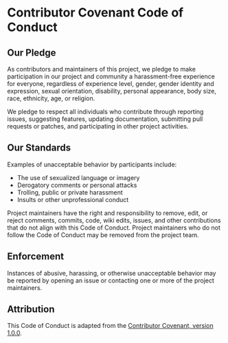 # Contributor Covenant Code of Conduct

## Our Pledge

As contributors and maintainers of this project, we pledge to make participation in our project and community a harassment-free experience for everyone, regardless of experience level, gender, gender identity and expression, sexual orientation, disability, personal appearance, body size, race, ethnicity, age, or religion.

We pledge to respect all individuals who contribute through reporting issues, suggesting features, updating documentation, submitting pull requests or patches, and participating in other project activities.

## Our Standards

Examples of unacceptable behavior by participants include:

- The use of sexualized language or imagery
- Derogatory comments or personal attacks
- Trolling, public or private harassment
- Insults or other unprofessional conduct

Project maintainers have the right and responsibility to remove, edit, or reject comments, commits, code, wiki edits, issues, and other contributions that do not align with this Code of Conduct. Project maintainers who do not follow the Code of Conduct may be removed from the project team.

## Enforcement

Instances of abusive, harassing, or otherwise unacceptable behavior may be reported by opening an issue or contacting one or more of the project maintainers.

## Attribution

This Code of Conduct is adapted from the [Contributor Covenant, version 1.0.0](https://www.contributor-covenant.org/version/1/0/0/code-of-conduct.html).
